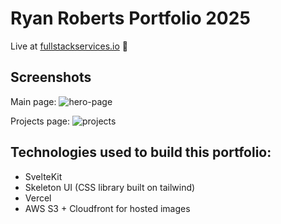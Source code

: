 # Ryan Roberts Portfolio 2025

Live at [fullstackservices.io](https://fullstackservices.io) 🚀

## Screenshots

Main page:
![hero-page](https://i.imgur.com/KbDtFox.png)

Projects page:
![projects](https://i.imgur.com/BsL2QqJ.png)

## Technologies used to build this portfolio:

- SvelteKit
- Skeleton UI (CSS library built on tailwind)
- Vercel
- AWS S3 + Cloudfront for hosted images
